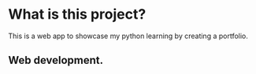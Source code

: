 # What is this project?
This is a web app to showcase my python learning by creating a portfolio.

## Web development.